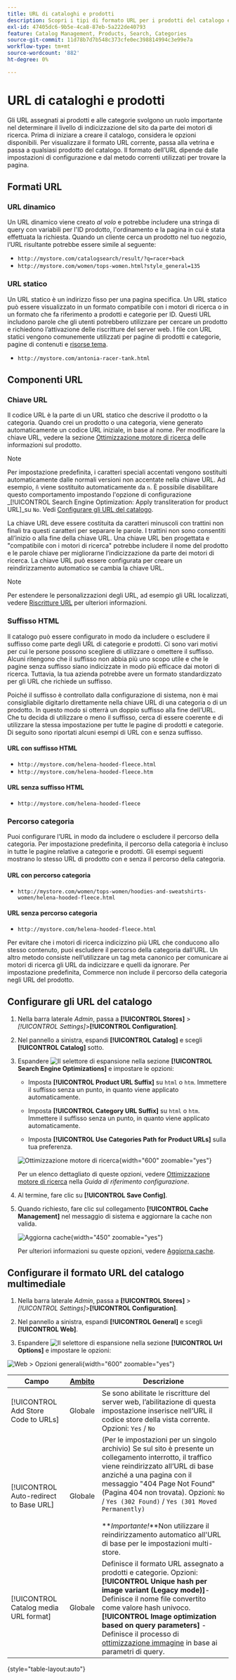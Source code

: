 ```yaml
---
title: URL di cataloghi e prodotti
description: Scopri i tipi di formato URL per i prodotti del catalogo e come configurarli.
exl-id: 47405dc6-9b5e-4ca8-87eb-5a222de40793
feature: Catalog Management, Products, Search, Categories
source-git-commit: 11d78b7d7b548c373cfe0ec398814994c3e99e7a
workflow-type: tm+mt
source-wordcount: '882'
ht-degree: 0%

---
```


# URL di cataloghi e prodotti

Gli URL assegnati ai prodotti e alle categorie svolgono un ruolo importante nel determinare il livello di indicizzazione del sito da parte dei motori di ricerca. Prima di iniziare a creare il catalogo, considera le opzioni disponibili. Per visualizzare il formato URL corrente, passa alla vetrina e passa a qualsiasi prodotto del catalogo. Il formato dell’URL dipende dalle impostazioni di configurazione e dal metodo correnti utilizzati per trovare la pagina.

## Formati URL

### URL dinamico

Un URL dinamico viene creato _al volo_ e potrebbe includere una stringa di query con variabili per l&#39;ID prodotto, l&#39;ordinamento e la pagina in cui è stata effettuata la richiesta. Quando un cliente cerca un prodotto nel tuo negozio, l’URL risultante potrebbe essere simile al seguente:

- `http://mystore.com/catalogsearch/result/?q=racer+back`
- `http://mystore.com/women/tops-women.html?style_general=135`

### URL statico

Un URL statico è un indirizzo fisso per una pagina specifica. Un URL statico può essere visualizzato in un formato compatibile con i motori di ricerca o in un formato che fa riferimento a prodotti e categorie per ID. Questi URL includono parole che gli utenti potrebbero utilizzare per cercare un prodotto e richiedono l’attivazione delle riscritture del server web. I file con URL statici vengono comunemente utilizzati per pagine di prodotti e categorie, pagine di contenuti e [risorse tema](../content-design/theme-assets.md).

- `http://mystore.com/antonia-racer-tank.html`

## Componenti URL

### Chiave URL

Il codice URL è la parte di un URL statico che descrive il prodotto o la categoria. Quando crei un prodotto o una categoria, viene generato automaticamente un codice URL iniziale, in base al nome. Per modificare la chiave URL, vedere la sezione [Ottimizzazione motore di ricerca](product-search-engine-optimization.md) delle informazioni sul prodotto.

>[!NOTE]
>
>Per impostazione predefinita, i caratteri speciali accentati vengono sostituiti automaticamente dalle normali versioni non accentate nella chiave URL. Ad esempio, `ñ` viene sostituito automaticamente da `n`. È possibile disabilitare questo comportamento impostando l&#39;opzione di configurazione _[!UICONTROL Search Engine Optimization: Apply transliteration for product URL]_su `No`. Vedi [Configurare gli URL del catalogo](#configure-catalog-urls).

La chiave URL deve essere costituita da caratteri minuscoli con trattini non finali tra questi caratteri per separare le parole. I trattini non sono consentiti all’inizio o alla fine della chiave URL. Una chiave URL ben progettata e &quot;compatibile con i motori di ricerca&quot; potrebbe includere il nome del prodotto e le parole chiave per migliorarne l’indicizzazione da parte dei motori di ricerca. La chiave URL può essere configurata per creare un reindirizzamento automatico se cambia la chiave URL.

>[!NOTE]
>
>Per estendere le personalizzazioni degli URL, ad esempio gli URL localizzati, vedere [Riscritture URL](../merchandising-promotions/url-rewrite.md) per ulteriori informazioni.

### Suffisso HTML

Il catalogo può essere configurato in modo da includere o escludere il suffisso come parte degli URL di categorie e prodotti. Ci sono vari motivi per cui le persone possono scegliere di utilizzare o omettere il suffisso. Alcuni ritengono che il suffisso non abbia più uno scopo utile e che le pagine senza suffisso siano indicizzate in modo più efficace dai motori di ricerca. Tuttavia, la tua azienda potrebbe avere un formato standardizzato per gli URL che richiede un suffisso.

Poiché il suffisso è controllato dalla configurazione di sistema, non è mai consigliabile digitarlo direttamente nella chiave URL di una categoria o di un prodotto. In questo modo si otterrà un doppio suffisso alla fine dell’URL. Che tu decida di utilizzare o meno il suffisso, cerca di essere coerente e di utilizzare la stessa impostazione per tutte le pagine di prodotti e categorie. Di seguito sono riportati alcuni esempi di URL con e senza suffisso.

#### URL con suffisso HTML

- `http://mystore.com/helena-hooded-fleece.html`
- `http://mystore.com/helena-hooded-fleece.htm`

#### URL senza suffisso HTML

- `http://mystore.com/helena-hooded-fleece`

### Percorso categoria

Puoi configurare l’URL in modo da includere o escludere il percorso della categoria. Per impostazione predefinita, il percorso della categoria è incluso in tutte le pagine relative a categorie e prodotti. Gli esempi seguenti mostrano lo stesso URL di prodotto con e senza il percorso della categoria.

#### URL con percorso categoria

- `http://mystore.com/women/tops-women/hoodies-and-sweatshirts-women/helena-hooded-fleece.html`

#### URL senza percorso categoria

- `http://mystore.com/helena-hooded-fleece.html`

Per evitare che i motori di ricerca indicizzino più URL che conducono allo stesso contenuto, puoi escludere il percorso della categoria dall’URL. Un altro metodo consiste nell’utilizzare un tag meta canonico per comunicare ai motori di ricerca gli URL da indicizzare e quelli da ignorare. Per impostazione predefinita, Commerce non include il percorso della categoria negli URL del prodotto.

## Configurare gli URL del catalogo

1. Nella barra laterale _Admin_, passa a **[!UICONTROL Stores]** > _[!UICONTROL Settings]_>**[!UICONTROL Configuration]**.

1. Nel pannello a sinistra, espandi **[!UICONTROL Catalog]** e scegli **[!UICONTROL Catalog]** sotto.

1. Espandere ![Il selettore di espansione](../assets/icon-display-expand.png) nella sezione **[!UICONTROL Search Engine Optimizations]** e impostare le opzioni:

   - Imposta **[!UICONTROL Product URL Suffix]** su `html` o `htm`. Immettere il suffisso senza un punto, in quanto viene applicato automaticamente.

   - Imposta **[!UICONTROL Category URL Suffix]** su `html` o `htm`. Immettere il suffisso senza un punto, in quanto viene applicato automaticamente.

   - Imposta **[!UICONTROL Use Categories Path for Product URLs]** sulla tua preferenza.

   ![Ottimizzazione motore di ricerca](../configuration-reference/catalog/assets/catalog-search-engine-optimization.png){width="600" zoomable="yes"}

   Per un elenco dettagliato di queste opzioni, vedere [Ottimizzazione motore di ricerca](../configuration-reference/catalog/catalog.md#search-engine-optimization) nella _Guida di riferimento configurazione_.

1. Al termine, fare clic su **[!UICONTROL Save Config]**.

1. Quando richiesto, fare clic sul collegamento **[!UICONTROL Cache Management]** nel messaggio di sistema e aggiornare la cache non valida.

   ![Aggiorna cache](./assets/msg-cache-management.png){width="450" zoomable="yes"}

   Per ulteriori informazioni su queste opzioni, vedere [Aggiorna cache](../systems/cache-management.md#refresh-specific-caches).

## Configurare il formato URL del catalogo multimediale

1. Nella barra laterale _Admin_, passa a **[!UICONTROL Stores]** > _[!UICONTROL Settings]_>**[!UICONTROL Configuration]**.

1. Nel pannello a sinistra, espandi **[!UICONTROL General]** e scegli **[!UICONTROL Web]**.

1. Espandere ![Il selettore di espansione](../assets/icon-display-expand.png) nella sezione **[!UICONTROL Url Options]** e impostare le opzioni:

![Web > Opzioni generali](../configuration-reference/general/assets/web-url-options.png){width="600" zoomable="yes"}

| Campo | [Ambito](../getting-started/websites-stores-views.md#scope-settings) | Descrizione |
|--- |--- |--- |
| [!UICONTROL Add Store Code to URLs] | Globale | Se sono abilitate le riscritture del server web, l’abilitazione di questa impostazione inserisce nell’URL il codice store della vista corrente. Opzioni: `Yes` / `No` |
| [!UICONTROL Auto-redirect to Base URL] | Globale | (Per le impostazioni per un singolo archivio) Se sul sito è presente un collegamento interrotto, il traffico viene reindirizzato all’URL di base anziché a una pagina con il messaggio &quot;404 Page Not Found&quot; (Pagina 404 non trovata). Opzioni: `No` / `Yes (302 Found)` / `Yes (301 Moved Permanently)` <br /><br />**_Importante!_**Non utilizzare il reindirizzamento automatico all&#39;URL di base per le impostazioni multi-store. |
| [!UICONTROL Catalog media URL format] | Globale | Definisce il formato URL assegnato a prodotti e categorie. Opzioni: <br />**[!UICONTROL Unique hash per image variant (Legacy mode)]**- Definisce il nome file convertito come valore hash univoco.<br />**[!UICONTROL Image optimization based on query parameters]** - Definisce il processo di [ottimizzazione immagine](../content-design/media-gallery-image-optimization.md) in base ai parametri di query. |

{style="table-layout:auto"}
